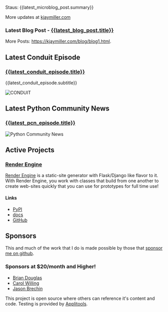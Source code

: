 Staus:
{{latest_microblog_post.summary}}

More updates at [kjaymiller.com](https://kjaymiller.com/microblog/microblog-0)

### Latest Blog Post - [{{latest_blog_post.title}}]({{latest_blog_post.link}})

More Posts: <https://kjaymiller.com/blog/blog1.html>.

## Latest Conduit Episode
### [{{latest_conduit_episode.title}}]({{latest_conduit_episode.link}})
{{latest_conduit_episode.subtitle}}

![CONDUIT](https://kjaymiller.s3-us-west-2.amazonaws.com/images/conduit_artwork.png)

## Latest Python Community News
### [{{latest_pcn_episode.title}}]({{latest_pcn_episode.link}})
![Python Community News](https://kjaymiller.azureedge.net/media/PCN%20Logo%20V0.16.jpg)

## Active Projects

### [Render Engine]
[Render Engine] is a static-site generator with Flask/Django like flavor to it.
With Render Engine, you work with classes that build from one another to create
web-sites quickly that you can use for prototypes for full time use!

#### Links
- [PyPI](https://pypi.org/project/render-engine)
- [docs](https://render-engine.readthedocs.io)
- [GitHub](https://github.com/kjaymiller/render_engine)

## Sponsors
This and much of the work that I do is made possible by those that [sponsor me
on github](https://github.com/sponsors/kjaymiller).

### Sponsors at $20/month and Higher!
- [Brian Douglas](https://github.com/bdougie)
- [Carol Willing](https://github.com/willingc)
- [Jason Brechin](https://github.com/brechin)


This project is open source where others can reference it's content and code. Testing is provided by [Applitools](https://www.applitools.com/).


[Render Engine]: https://render-engine.readthedocs.io
